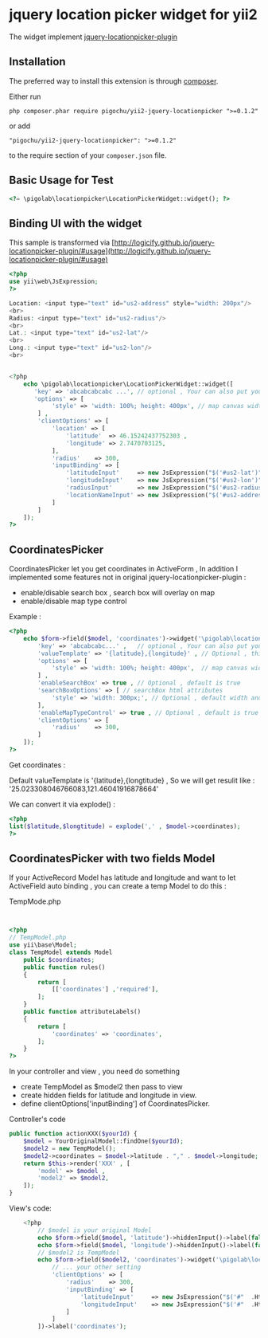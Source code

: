 jquery location picker widget for yii2
======================================

The widget implement [jquery-locationpicker-plugin
](https://github.com/Logicify/jquery-locationpicker-plugin)

Installation
------------

The preferred way to install this extension is through [composer](http://getcomposer.org/download/).

Either run

~~~
php composer.phar require pigochu/yii2-jquery-locationpicker ">=0.1.2"
~~~

or add

~~~
"pigochu/yii2-jquery-locationpicker": ">=0.1.2"
~~~

to the require section of your `composer.json` file.


Basic Usage for Test
--------------------

~~~php
<?= \pigolab\locationpicker\LocationPickerWidget::widget(); ?>
~~~

Binding UI with the widget
--------------------------

This sample is transformed via [http://logicify.github.io/jquery-locationpicker-plugin/#usage](http://logicify.github.io/jquery-locationpicker-plugin/#usage)

~~~php
<?php
use yii\web\JsExpression;
?>

Location: <input type="text" id="us2-address" style="width: 200px"/>
<br>
Radius: <input type="text" id="us2-radius"/>
<br>
Lat.: <input type="text" id="us2-lat"/>
<br>
Long.: <input type="text" id="us2-lon"/>
<br>


<?php
    echo \pigolab\locationpicker\LocationPickerWidget::widget([
       'key' => 'abcabcabcabc ...',	// optional , Your can also put your google map api key
       'options' => [
            'style' => 'width: 100%; height: 400px', // map canvas width and height
        ] ,
        'clientOptions' => [
            'location' => [
                'latitude'  => 46.15242437752303 ,
                'longitude' => 2.7470703125,
            ],
            'radius'    => 300,
            'inputBinding' => [
                'latitudeInput'     => new JsExpression("$('#us2-lat')"),
                'longitudeInput'    => new JsExpression("$('#us2-lon')"),
                'radiusInput'       => new JsExpression("$('#us2-radius')"),
                'locationNameInput' => new JsExpression("$('#us2-address')")
            ]
        ]        
    ]);
?>

~~~

CoordinatesPicker
-----------------

CoordinatesPicker let you get coordinates in ActiveForm , In addition I implemented some features not in original jquery-locationpicker-plugin : 

 - enable/disable search box , search box will overlay on map
 - enable/disable map type control

 

Example :

~~~php
<?php
	echo $form->field($model, 'coordinates')->widget('\pigolab\locationpicker\CoordinatesPicker' , [
		'key' => 'abcabcabc...' ,	// optional , Your can also put your google map api key
		'valueTemplate' => '{latitude},{longitude}' , // Optional , this is default result format
		'options' => [
			'style' => 'width: 100%; height: 400px',  // map canvas width and height
		] ,
		'enableSearchBox' => true , // Optional , default is true
		'searchBoxOptions' => [ // searchBox html attributes
			'style' => 'width: 300px;', // Optional , default width and height defined in css coordinates-picker.css
		],
		'enableMapTypeControl' => true , // Optional , default is true
		'clientOptions' => [
			'radius'    => 300,
		]
	]);
?>
~~~

Get coordinates :

Default valueTemplate is '{latitude},{longtitude} , So we will get resulit like : '25.023308046766083,121.46041916878664'

We can convert it via explode() :

~~~php
<?php
list($latitude,$longtitude) = explode(',' , $model->coordinates);
?>
~~~

CoordinatesPicker with two fields Model
---------------------------------------

If your ActiveRecord Model has latitude and longitude and want to let  ActiveField auto binding , you can create a temp Model to do this :

TempMode.php
~~~php


<?php
// TempModel.php
use yii\base\Model;
class TempModel extends Model
    public $coordinates;
    public function rules()
    {
        return [
            [['coordinates'] ,'required'],
        ];
    }
    public function attributeLabels()
    {
        return [
            'coordinates' => 'coordinates',
        ];
    }
?>
~~~



In your controller and view , you need do something

- create TempModel as $model2 then pass to view
- create hidden fields for latitude and longitude in view.
- define clientOptions['inputBinding'] of CoordinatesPicker.

Controller's code

~~~php
public function actionXXX($yourId) {
    $model = YourOriginalModel::findOne($yourId);
    $model2 = new TempModel();
    $model2->coordinates = $model->latitude . "," . $model->longitude;
    return $this->render('XXX' , [
        'model' => $model ,
        'model2' => $model2,
    ]);
}

~~~

View's code:

~~~php
    <?php
		// $model is your original Model
	 	echo $form->field($model, 'latitude')->hiddenInput()->label(false);
	 	echo $form->field($model, 'longitude')->hiddenInput()->label(false);
		// $model2 is TempModel
        echo $form->field($model2, 'coordinates')->widget('\pigolab\locationpicker\CoordinatesPicker' , [
			// ... your other setting
            'clientOptions' => [
                'radius'    => 300,
				'inputBinding' => [
                    'latitudeInput'     => new JsExpression("$('#"  .Html::getInputId($model, "latitude").  "')"),
                    'longitudeInput'    => new JsExpression("$('#"  .Html::getInputId($model, "longitude").  "')"),
				]
            ]
        ])->label('coordinates');
~~~


